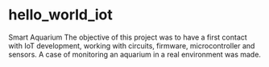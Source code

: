 # hello_world_iot
Smart Aquarium The objective of this project was to have a first contact with IoT development, working with circuits, firmware, microcontroller and sensors. A case of monitoring an aquarium in a real environment was made.
